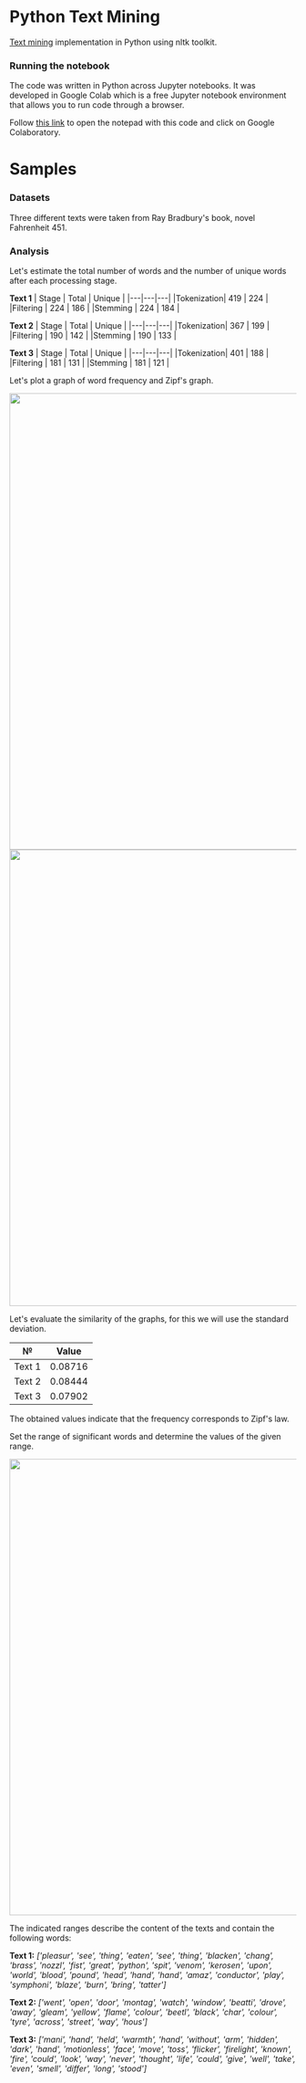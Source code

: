 # Python Text Mining

[Text mining](https://en.wikipedia.org/wiki/Text_mining) implementation in Python using nltk toolkit.

### Running the notebook

The code was written in Python across Jupyter notebooks. It was developed in Google Colab which is a free Jupyter notebook environment that allows you to run code through a browser.

Follow [this link](https://drive.google.com/file/d/1FdYbDWPQcph9kOHIIkD4RCAtXY7ugCid/view?usp=sharing) to open the notepad with this code and click on Google Colaboratory.

# Samples

### Datasets

Three different texts were taken from Ray Bradbury's book, novel Fahrenheit 451.

### Analysis

Let's estimate the total number of words and the number of unique words after each processing stage.

**Text 1**
| Stage | Total | Unique |
|---|---|---|
|Tokenization|	419 |	224 |
|Filtering | 224 |	186 |
|Stemming |	224 |	184 |

**Text 2**
| Stage | Total | Unique |
|---|---|---|
|Tokenization|	367 |	199 |
|Filtering |	190 |	142 |
|Stemming |	190 |	133 |

**Text 3**
| Stage | Total | Unique |
|---|---|---|
|Tokenization|	401 |	188 |
|Filtering |	181 |	131 |
|Stemming |	181 |	121 |

Let's plot a graph of word frequency and Zipf's graph.

<img src="https://github.com/Nekhocheninov/TextMining/blob/main/Images/img_1.PNG" width="800">

<img src="https://github.com/Nekhocheninov/TextMining/blob/main/Images/img_2.PNG" width="800">

Let's evaluate the similarity of the graphs, for this we will use the standard deviation.

| № | Value |
|---|---|
|Text 1|	0.08716 |
|Text 2 |	0.08444 |
|Text 3 |	0.07902 |

The obtained values ​​indicate that the frequency corresponds to Zipf's law.

Set the range of significant words and determine the values ​​of the given range.

<img src="https://github.com/Nekhocheninov/TextMining/blob/main/Images/img_3.PNG" width="800">

The indicated ranges describe the content of the texts and contain the following words:

**Text 1:**
*['pleasur', 'see', 'thing', 'eaten', 'see', 'thing', 'blacken', 'chang', 'brass', 'nozzl', 'fist', 'great', 'python', 'spit', 'venom', 'kerosen', 'upon', 'world', 'blood', 'pound', 'head', 'hand', 'hand', 'amaz', 'conductor', 'play', 'symphoni', 'blaze', 'burn', 'bring', 'tatter']*

**Text 2:**
*['went', 'open', 'door', 'montag', 'watch', 'window', 'beatti', 'drove', 'away', 'gleam', 'yellow', 'flame', 'colour', 'beetl', 'black', 'char', 'colour', 'tyre', 'across', 'street', 'way', 'hous']*

**Text 3:**
*['mani', 'hand', 'held', 'warmth', 'hand', 'without', 'arm', 'hidden', 'dark', 'hand', 'motionless', 'face', 'move', 'toss', 'flicker', 'firelight', 'known', 'fire', 'could', 'look', 'way', 'never', 'thought', 'life', 'could', 'give', 'well', 'take', 'even', 'smell', 'differ', 'long', 'stood']*
